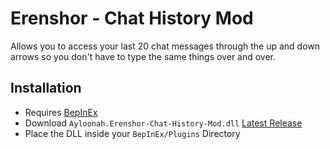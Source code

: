 # Erenshor - Chat History Mod
Allows you to access your last 20 chat messages through the up and down arrows so you don't have to type the same things over and over.

## Installation
- Requires [BepInEx](https://github.com/BepInEx/BepInEx)
- Download `Ayloonah.Erenshor-Chat-History-Mod.dll` [Latest Release](https://github.com/Ayloonah/Erenshor-Chat-History-Mod/releases/tag/v1.0.1)
- Place the DLL inside your `BepInEx/Plugins` Directory
